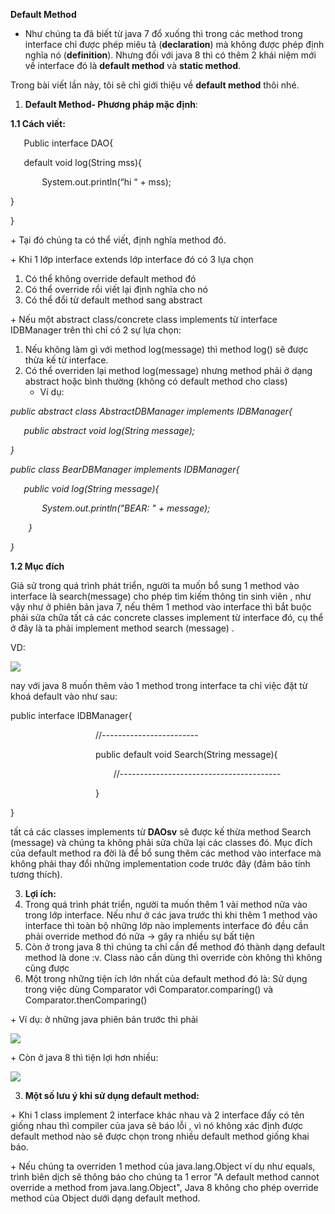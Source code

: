 ﻿


**Default Method**

- Như chúng ta đã biết từ java 7 đổ xuống thì trong các method trong interface chỉ được phép miêu tả (**declaration**) mà không được phép định nghĩa nó (**definition**). Nhưng đối với java 8 thì có thêm 2 khái niệm mới về interface đó là **default method** và **static method**.

Trong bài viết lần này, tôi sẽ chỉ giới thiệu về **default method** thôi nhé.

1. **Default Method- Phương pháp mặc định**:

**1.1  Cách viết:**  

`	`Public interface DAO{

`	`default void log(String mss){

`		`System.out.println(“hi “ + mss);

} 

}

\+ Tại đó chúng ta có thể viết, định nghĩa method đó.

\+ Khi 1 lớp interface extends lớp interface đó có 3 lựa chọn

1. Có thể không override default method đó
1. Có thể override rồi viết lại định nghĩa cho nó
1. Có thể đổi từ default method sang abstract

\+  Nếu một abstract class/concrete class implements từ interface IDBManager trên thì chỉ có 2 sự lựa chọn:

1. Nếu không làm gì với method log(message) thì method log() sẽ được thừa kế từ interface.
1. Có thể overriden lại method log(message) nhưng method phải ở dạng abstract hoặc bình thường (không có default method cho class) 
   - Ví dụ:

*public abstract class AbstractDBManager  implements IDBManager{*

`	`*public abstract void log(String message);*

*}*

*public class BearDBManager implements IDBManager{*

`	`*public void log(String message){*

`    	`*System.out.println("BEAR: " + message);*

`    `*}*

*}*

**1.2  Mục đích**

Giả sử trong quá trình phát triển, người ta muốn bổ sung 1 method vào interface là search(message) cho phép tìm kiếm thông tin sinh viên , như vậy như ở phiên bản java 7, nếu thêm 1 method vào interface thì bắt buộc phải sửa chữa tất cả các concrete classes implement từ interface đó, cụ thể ở đây là ta phải implement method search (message) .

VD:

![](Aspose.Words.6467a2d1-a00d-4d09-aee7-3cd182444978.001.jpeg)

nay với java 8 muốn thêm vào 1 method trong interface ta chỉ việc đặt từ khoá default vào như sau:

public interface IDBManager{

`					`//------------------------

`    		        `public default void Search(String message){

`    					`//----------------------------------------

`    				`}

}

tất cả các classes implements từ **DAOsv** sẽ được kế thừa method Search (message) và chúng ta không phải sửa chữa lại các classes đó. Mục đích của default method ra đời là để bổ sung thêm các method vào interface mà không phải thay đổi những implementation code trước đây (đảm bảo tính tương thích).

3. **Lợi ích:**
1. Trong quá trình phát triển, người ta muốn thêm 1 vài method nữa vào trong lớp interface. Nếu như ở các java trước thì khi thêm 1 method vào interface thì toàn bộ những lớp nào implements interface đó đều cần phải override method đó nữa -> gây ra nhiều sự bất tiện
1. Còn ở trong java 8 thì chúng ta chỉ cần để method đó thành dạng default method là done :v. Class nào cần dùng thì override còn không thì không cũng được
1. Một trong những tiện ích lớn nhất của default method đó là: Sử dụng trong việc dùng Comparator với Comparator.comparing() và Comparator.thenComparing()

\+ Ví dụ: ở những java phiên bản trước thì phải 

![](Aspose.Words.6467a2d1-a00d-4d09-aee7-3cd182444978.002.png)

\+ Còn ở java 8 thì tiện lợi hơn nhiều:

![](Aspose.Words.6467a2d1-a00d-4d09-aee7-3cd182444978.003.png)













3. **Một số lưu ý khi sử dụng default method:**

\+ Khi 1 class implement 2 interface khác nhau và 2 interface đấy có tên giống nhau thì compiler của java sẽ báo lỗi , vì nó không xác định được default method nào sẽ được chọn trong nhiều default method giống khai báo.

\+ Nếu chúng ta overriden 1 method của java.lang.Object ví dụ như equals, trình biên dịch sẽ thông báo cho chúng ta 1 error "A default method cannot override a method from java.lang.Object", Java 8 không cho phép override method của Object dưới dạng default method.
